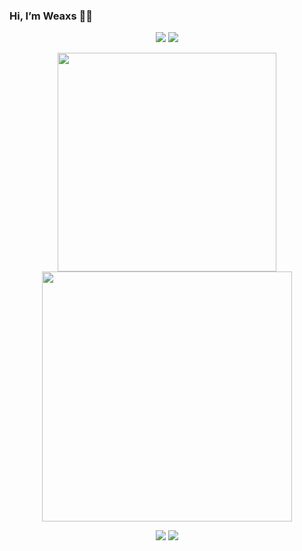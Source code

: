 ### Hi, I’m Weaxs 🐾🐾

<!--
**Weaxs/Weaxs** is a ✨ _special_ ✨ repository because its `README.md` (this file) appears on your GitHub profile.

Here are some ideas to get you started:

- 🔭 I’m currently working on ...
- 🌱 I’m currently learning ...
- 👯 I’m looking to collaborate on ...
- 🤔 I’m looking for help with ...
- 💬 Ask me about ...
- 📫 How to reach me: ...
- 😄 Pronouns: ...
- ⚡ Fun fact: ...
-->
<p align="center">
  <img src="https://img.shields.io/badge/459312872@qq.com-%237159c1?logo=gmail&logoColor=white&style=for-the-badge&labelColor=555">
  <a href="https://weaxsey.org">
    <img src="https://img.shields.io/badge/Blog-Weaxs-%237159c1?logo=ghost&style=for-the-badge&labelColor=555"/>
    </a>
 </p>
 <p align="center">
   <img src ="https://github-readme-stats-sigma-five.vercel.app/api/top-langs/?username=Weaxs&layout=compact&hide_border=true&langs_count=8&theme=buefy&include_all_commits=true&count_private=true&hide=html" style="width: 350px;"/>
   <img src ="https://github-readme-stats-sigma-five.vercel.app/api?username=Weaxs&theme=buefy&hide_border=true&show_icons=true&count_private=true&hide_title=true&line_height=29"    <img src ="https://github-readme-stats-sigma-five.vercel.app/api/top-langs/?username=Weaxs&layout=compact&hide_border=true&langs_count=8&theme=buefy&include_all_commits=true&count_private=true&hide=html" style="max-width: 100%;width: 400px;"/>
 </p>

<p align="center">
      <img src="https://github-profile-summary-cards.vercel.app/api/cards/profile-details?username=weaxs&theme=buefy"/>
  <img src ="https://github-profile-trophy.vercel.app/?username=Weaxs&theme=buefy&no-frame=true&row=1&margin-w=8" />
</p>
